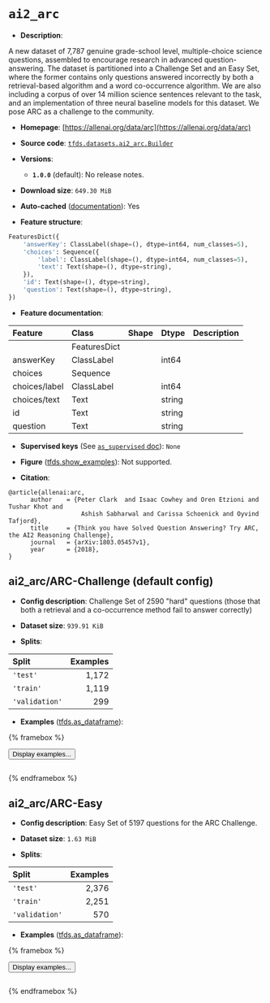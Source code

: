 <div itemscope itemtype="http://schema.org/Dataset">
  <div itemscope itemprop="includedInDataCatalog" itemtype="http://schema.org/DataCatalog">
    <meta itemprop="name" content="TensorFlow Datasets" />
  </div>
  <meta itemprop="name" content="ai2_arc" />
  <meta itemprop="description" content="A new dataset of 7,787 genuine grade-school level, multiple-choice science&#10;questions, assembled to encourage research in advanced question-answering. The&#10;dataset is partitioned into a Challenge Set and an Easy Set, where the former&#10;contains only questions answered incorrectly by both a retrieval-based algorithm&#10;and a word co-occurrence algorithm. We are also including a corpus of over 14&#10;million science sentences relevant to the task, and an implementation of three&#10;neural baseline models for this dataset. We pose ARC as a challenge to the&#10;community.&#10;&#10;To use this dataset:&#10;&#10;```python&#10;import tensorflow_datasets as tfds&#10;&#10;ds = tfds.load(&#x27;ai2_arc&#x27;, split=&#x27;train&#x27;)&#10;for ex in ds.take(4):&#10;  print(ex)&#10;```&#10;&#10;See [the guide](https://www.tensorflow.org/datasets/overview) for more&#10;informations on [tensorflow_datasets](https://www.tensorflow.org/datasets).&#10;&#10;" />
  <meta itemprop="url" content="https://www.tensorflow.org/datasets/catalog/ai2_arc" />
  <meta itemprop="sameAs" content="https://allenai.org/data/arc" />
  <meta itemprop="citation" content="@article{allenai:arc,&#10;      author    = {Peter Clark  and Isaac Cowhey and Oren Etzioni and Tushar Khot and&#10;                    Ashish Sabharwal and Carissa Schoenick and Oyvind Tafjord},&#10;      title     = {Think you have Solved Question Answering? Try ARC, the AI2 Reasoning Challenge},&#10;      journal   = {arXiv:1803.05457v1},&#10;      year      = {2018},&#10;}" />
</div>

# `ai2_arc`


*   **Description**:

A new dataset of 7,787 genuine grade-school level, multiple-choice science
questions, assembled to encourage research in advanced question-answering. The
dataset is partitioned into a Challenge Set and an Easy Set, where the former
contains only questions answered incorrectly by both a retrieval-based algorithm
and a word co-occurrence algorithm. We are also including a corpus of over 14
million science sentences relevant to the task, and an implementation of three
neural baseline models for this dataset. We pose ARC as a challenge to the
community.

*   **Homepage**: [https://allenai.org/data/arc](https://allenai.org/data/arc)

*   **Source code**:
    [`tfds.datasets.ai2_arc.Builder`](https://github.com/tensorflow/datasets/tree/master/tensorflow_datasets/datasets/ai2_arc/ai2_arc_dataset_builder.py)

*   **Versions**:

    *   **`1.0.0`** (default): No release notes.

*   **Download size**: `649.30 MiB`

*   **Auto-cached**
    ([documentation](https://www.tensorflow.org/datasets/performances#auto-caching)):
    Yes

*   **Feature structure**:

```python
FeaturesDict({
    'answerKey': ClassLabel(shape=(), dtype=int64, num_classes=5),
    'choices': Sequence({
        'label': ClassLabel(shape=(), dtype=int64, num_classes=5),
        'text': Text(shape=(), dtype=string),
    }),
    'id': Text(shape=(), dtype=string),
    'question': Text(shape=(), dtype=string),
})
```

*   **Feature documentation**:

Feature       | Class        | Shape | Dtype  | Description
:------------ | :----------- | :---- | :----- | :----------
              | FeaturesDict |       |        |
answerKey     | ClassLabel   |       | int64  |
choices       | Sequence     |       |        |
choices/label | ClassLabel   |       | int64  |
choices/text  | Text         |       | string |
id            | Text         |       | string |
question      | Text         |       | string |

*   **Supervised keys** (See
    [`as_supervised` doc](https://www.tensorflow.org/datasets/api_docs/python/tfds/load#args)):
    `None`

*   **Figure**
    ([tfds.show_examples](https://www.tensorflow.org/datasets/api_docs/python/tfds/visualization/show_examples)):
    Not supported.

*   **Citation**:

```
@article{allenai:arc,
      author    = {Peter Clark  and Isaac Cowhey and Oren Etzioni and Tushar Khot and
                    Ashish Sabharwal and Carissa Schoenick and Oyvind Tafjord},
      title     = {Think you have Solved Question Answering? Try ARC, the AI2 Reasoning Challenge},
      journal   = {arXiv:1803.05457v1},
      year      = {2018},
}
```


## ai2_arc/ARC-Challenge (default config)

*   **Config description**: Challenge Set of 2590 "hard" questions (those that
    both a retrieval and a co-occurrence method fail to answer correctly)

*   **Dataset size**: `939.91 KiB`

*   **Splits**:

Split          | Examples
:------------- | -------:
`'test'`       | 1,172
`'train'`      | 1,119
`'validation'` | 299

*   **Examples**
    ([tfds.as_dataframe](https://www.tensorflow.org/datasets/api_docs/python/tfds/as_dataframe)):

<!-- mdformat off(HTML should not be auto-formatted) -->

{% framebox %}

<button id="displaydataframe">Display examples...</button>
<div id="dataframecontent" style="overflow-x:auto"></div>
<script>
const url = "https://storage.googleapis.com/tfds-data/visualization/dataframe/ai2_arc-ARC-Challenge-1.0.0.html";
const dataButton = document.getElementById('displaydataframe');
dataButton.addEventListener('click', async () => {
  // Disable the button after clicking (dataframe loaded only once).
  dataButton.disabled = true;

  const contentPane = document.getElementById('dataframecontent');
  try {
    const response = await fetch(url);
    // Error response codes don't throw an error, so force an error to show
    // the error message.
    if (!response.ok) throw Error(response.statusText);

    const data = await response.text();
    contentPane.innerHTML = data;
  } catch (e) {
    contentPane.innerHTML =
        'Error loading examples. If the error persist, please open '
        + 'a new issue.';
  }
});
</script>

{% endframebox %}

<!-- mdformat on -->

## ai2_arc/ARC-Easy

*   **Config description**: Easy Set of 5197 questions for the ARC Challenge.

*   **Dataset size**: `1.63 MiB`

*   **Splits**:

Split          | Examples
:------------- | -------:
`'test'`       | 2,376
`'train'`      | 2,251
`'validation'` | 570

*   **Examples**
    ([tfds.as_dataframe](https://www.tensorflow.org/datasets/api_docs/python/tfds/as_dataframe)):

<!-- mdformat off(HTML should not be auto-formatted) -->

{% framebox %}

<button id="displaydataframe">Display examples...</button>
<div id="dataframecontent" style="overflow-x:auto"></div>
<script>
const url = "https://storage.googleapis.com/tfds-data/visualization/dataframe/ai2_arc-ARC-Easy-1.0.0.html";
const dataButton = document.getElementById('displaydataframe');
dataButton.addEventListener('click', async () => {
  // Disable the button after clicking (dataframe loaded only once).
  dataButton.disabled = true;

  const contentPane = document.getElementById('dataframecontent');
  try {
    const response = await fetch(url);
    // Error response codes don't throw an error, so force an error to show
    // the error message.
    if (!response.ok) throw Error(response.statusText);

    const data = await response.text();
    contentPane.innerHTML = data;
  } catch (e) {
    contentPane.innerHTML =
        'Error loading examples. If the error persist, please open '
        + 'a new issue.';
  }
});
</script>

{% endframebox %}

<!-- mdformat on -->